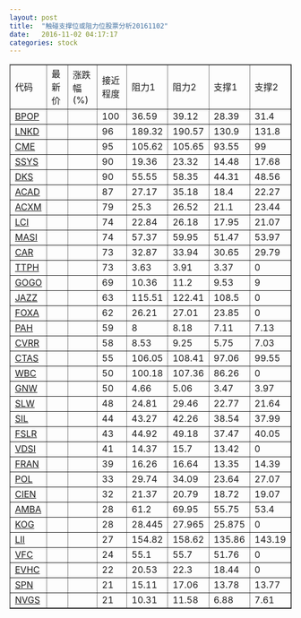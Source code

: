 ```yaml
---
layout: post
title:  "触碰支撑位或阻力位股票分析20161102"
date:   2016-11-02 04:17:17
categories: stock
---
```

<script type="text/javascript">
var stockList = []
stockList.push('gb_bpop');
stockList.push('gb_lnkd');
stockList.push('gb_cme');
stockList.push('gb_ssys');
stockList.push('gb_dks');
stockList.push('gb_acad');
stockList.push('gb_acxm');
stockList.push('gb_lci');
stockList.push('gb_masi');
stockList.push('gb_car');
stockList.push('gb_ttph');
stockList.push('gb_gogo');
stockList.push('gb_jazz');
stockList.push('gb_foxa');
stockList.push('gb_pah');
stockList.push('gb_cvrr');
stockList.push('gb_ctas');
stockList.push('gb_wbc');
stockList.push('gb_gnw');
stockList.push('gb_slw');
stockList.push('gb_sil');
stockList.push('gb_fslr');
stockList.push('gb_vdsi');
stockList.push('gb_fran');
stockList.push('gb_pol');
stockList.push('gb_cien');
stockList.push('gb_amba');
stockList.push('gb_kog');
stockList.push('gb_lii');
stockList.push('gb_vfc');
stockList.push('gb_evhc');
stockList.push('gb_spn');
stockList.push('gb_nvgs');
</script>
<table border="1">
 <tr>
 <td>代码</td>
 <td>最新价</td>
 <td>涨跌幅(%)</td>
 <td>接近程度</td>
 <td>阻力1</td>
 <td>阻力2</td>
 <td>支撑1</td>
 <td>支撑2</td>
</tr>
  <tr id="bpop" class="red">
  <td><a href="http://stock.finance.sina.com.cn/usstock/quotes/BPOP.html" target="_blank">BPOP</a></td><td></td><td></td><td>100</td><td>36.59</td><td>39.12</td><td>28.39</td><td>31.4</td></tr>
  <tr id="lnkd" class="red">
  <td><a href="http://stock.finance.sina.com.cn/usstock/quotes/LNKD.html" target="_blank">LNKD</a></td><td></td><td></td><td>96</td><td>189.32</td><td>190.57</td><td>130.9</td><td>131.8</td></tr>
  <tr id="cme" class="green">
  <td><a href="http://stock.finance.sina.com.cn/usstock/quotes/CME.html" target="_blank">CME</a></td><td></td><td></td><td>95</td><td>105.62</td><td>105.65</td><td>93.55</td><td>99</td></tr>
  <tr id="ssys" class="red">
  <td><a href="http://stock.finance.sina.com.cn/usstock/quotes/SSYS.html" target="_blank">SSYS</a></td><td></td><td></td><td>90</td><td>19.36</td><td>23.32</td><td>14.48</td><td>17.68</td></tr>
  <tr id="dks" class="red">
  <td><a href="http://stock.finance.sina.com.cn/usstock/quotes/DKS.html" target="_blank">DKS</a></td><td></td><td></td><td>90</td><td>55.55</td><td>58.35</td><td>44.31</td><td>48.56</td></tr>
  <tr id="acad" class="green">
  <td><a href="http://stock.finance.sina.com.cn/usstock/quotes/ACAD.html" target="_blank">ACAD</a></td><td></td><td></td><td>87</td><td>27.17</td><td>35.18</td><td>18.4</td><td>22.27</td></tr>
  <tr id="acxm" class="green">
  <td><a href="http://stock.finance.sina.com.cn/usstock/quotes/ACXM.html" target="_blank">ACXM</a></td><td></td><td></td><td>79</td><td>25.3</td><td>26.52</td><td>21.1</td><td>23.44</td></tr>
  <tr id="lci" class="red">
  <td><a href="http://stock.finance.sina.com.cn/usstock/quotes/LCI.html" target="_blank">LCI</a></td><td></td><td></td><td>74</td><td>22.84</td><td>26.18</td><td>17.95</td><td>21.07</td></tr>
  <tr id="masi" class="green">
  <td><a href="http://stock.finance.sina.com.cn/usstock/quotes/MASI.html" target="_blank">MASI</a></td><td></td><td></td><td>74</td><td>57.37</td><td>59.95</td><td>51.47</td><td>53.97</td></tr>
  <tr id="car" class="red">
  <td><a href="http://stock.finance.sina.com.cn/usstock/quotes/CAR.html" target="_blank">CAR</a></td><td></td><td></td><td>73</td><td>32.87</td><td>33.94</td><td>30.65</td><td>29.79</td></tr>
  <tr id="ttph" class="red">
  <td><a href="http://stock.finance.sina.com.cn/usstock/quotes/TTPH.html" target="_blank">TTPH</a></td><td></td><td></td><td>73</td><td>3.63</td><td>3.91</td><td>3.37</td><td>0</td></tr>
  <tr id="gogo" class="green">
  <td><a href="http://stock.finance.sina.com.cn/usstock/quotes/GOGO.html" target="_blank">GOGO</a></td><td></td><td></td><td>69</td><td>10.36</td><td>11.2</td><td>9.53</td><td>9</td></tr>
  <tr id="jazz" class="green">
  <td><a href="http://stock.finance.sina.com.cn/usstock/quotes/JAZZ.html" target="_blank">JAZZ</a></td><td></td><td></td><td>63</td><td>115.51</td><td>122.41</td><td>108.5</td><td>0</td></tr>
  <tr id="foxa" class="red">
  <td><a href="http://stock.finance.sina.com.cn/usstock/quotes/FOXA.html" target="_blank">FOXA</a></td><td></td><td></td><td>62</td><td>26.21</td><td>27.01</td><td>23.85</td><td>0</td></tr>
  <tr id="pah" class="green">
  <td><a href="http://stock.finance.sina.com.cn/usstock/quotes/PAH.html" target="_blank">PAH</a></td><td></td><td></td><td>59</td><td>8</td><td>8.18</td><td>7.11</td><td>7.13</td></tr>
  <tr id="cvrr" class="green">
  <td><a href="http://stock.finance.sina.com.cn/usstock/quotes/CVRR.html" target="_blank">CVRR</a></td><td></td><td></td><td>58</td><td>8.53</td><td>9.25</td><td>5.75</td><td>7.03</td></tr>
  <tr id="ctas" class="red">
  <td><a href="http://stock.finance.sina.com.cn/usstock/quotes/CTAS.html" target="_blank">CTAS</a></td><td></td><td></td><td>55</td><td>106.05</td><td>108.41</td><td>97.06</td><td>99.55</td></tr>
  <tr id="wbc" class="red">
  <td><a href="http://stock.finance.sina.com.cn/usstock/quotes/WBC.html" target="_blank">WBC</a></td><td></td><td></td><td>50</td><td>100.18</td><td>107.36</td><td>86.26</td><td>0</td></tr>
  <tr id="gnw" class="green">
  <td><a href="http://stock.finance.sina.com.cn/usstock/quotes/GNW.html" target="_blank">GNW</a></td><td></td><td></td><td>50</td><td>4.66</td><td>5.06</td><td>3.47</td><td>3.97</td></tr>
  <tr id="slw" class="red">
  <td><a href="http://stock.finance.sina.com.cn/usstock/quotes/SLW.html" target="_blank">SLW</a></td><td></td><td></td><td>48</td><td>24.81</td><td>29.46</td><td>22.77</td><td>21.64</td></tr>
  <tr id="sil" class="red">
  <td><a href="http://stock.finance.sina.com.cn/usstock/quotes/SIL.html" target="_blank">SIL</a></td><td></td><td></td><td>44</td><td>43.27</td><td>42.26</td><td>38.54</td><td>37.99</td></tr>
  <tr id="fslr" class="green">
  <td><a href="http://stock.finance.sina.com.cn/usstock/quotes/FSLR.html" target="_blank">FSLR</a></td><td></td><td></td><td>43</td><td>44.92</td><td>49.18</td><td>37.47</td><td>40.05</td></tr>
  <tr id="vdsi" class="green">
  <td><a href="http://stock.finance.sina.com.cn/usstock/quotes/VDSI.html" target="_blank">VDSI</a></td><td></td><td></td><td>41</td><td>14.37</td><td>15.7</td><td>13.42</td><td>0</td></tr>
  <tr id="fran" class="red">
  <td><a href="http://stock.finance.sina.com.cn/usstock/quotes/FRAN.html" target="_blank">FRAN</a></td><td></td><td></td><td>39</td><td>16.26</td><td>16.64</td><td>13.35</td><td>14.39</td></tr>
  <tr id="pol" class="red">
  <td><a href="http://stock.finance.sina.com.cn/usstock/quotes/POL.html" target="_blank">POL</a></td><td></td><td></td><td>33</td><td>29.74</td><td>34.09</td><td>23.64</td><td>27.07</td></tr>
  <tr id="cien" class="green">
  <td><a href="http://stock.finance.sina.com.cn/usstock/quotes/CIEN.html" target="_blank">CIEN</a></td><td></td><td></td><td>32</td><td>21.37</td><td>20.79</td><td>18.72</td><td>19.07</td></tr>
  <tr id="amba" class="green">
  <td><a href="http://stock.finance.sina.com.cn/usstock/quotes/AMBA.html" target="_blank">AMBA</a></td><td></td><td></td><td>28</td><td>61.2</td><td>69.95</td><td>55.75</td><td>53.4</td></tr>
  <tr id="kog" class="green">
  <td><a href="http://stock.finance.sina.com.cn/usstock/quotes/KOG.html" target="_blank">KOG</a></td><td></td><td></td><td>28</td><td>28.445</td><td>27.965</td><td>25.875</td><td>0</td></tr>
  <tr id="lii" class="green">
  <td><a href="http://stock.finance.sina.com.cn/usstock/quotes/LII.html" target="_blank">LII</a></td><td></td><td></td><td>27</td><td>154.82</td><td>158.62</td><td>135.86</td><td>143.19</td></tr>
  <tr id="vfc" class="red">
  <td><a href="http://stock.finance.sina.com.cn/usstock/quotes/VFC.html" target="_blank">VFC</a></td><td></td><td></td><td>24</td><td>55.1</td><td>55.7</td><td>51.76</td><td>0</td></tr>
  <tr id="evhc" class="red">
  <td><a href="http://stock.finance.sina.com.cn/usstock/quotes/EVHC.html" target="_blank">EVHC</a></td><td></td><td></td><td>22</td><td>20.53</td><td>22.3</td><td>18.44</td><td>0</td></tr>
  <tr id="spn" class="green">
  <td><a href="http://stock.finance.sina.com.cn/usstock/quotes/SPN.html" target="_blank">SPN</a></td><td></td><td></td><td>21</td><td>15.11</td><td>17.06</td><td>13.78</td><td>13.77</td></tr>
  <tr id="nvgs" class="green">
  <td><a href="http://stock.finance.sina.com.cn/usstock/quotes/NVGS.html" target="_blank">NVGS</a></td><td></td><td></td><td>21</td><td>10.31</td><td>11.58</td><td>6.88</td><td>7.61</td></tr>
</table>
